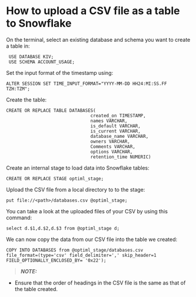 
# How to upload a CSV file as a table to Snowflake

On the terminal, select an existing database and schema you want to create a table in:
```console
 USE DATABASE KIV;
 USE SCHEMA ACCOUNT_USAGE;
 ```

Set the input format of the timestamp using:
```console 
ALTER SESSION SET TIME_INPUT_FORMAT="YYYY-MM-DD HH24:MI:SS.FF TZH:TZM";
```

Create the table:
```console
CREATE OR REPLACE TABLE DATABASES(
                                created_on TIMESTAMP,           
                                names VARCHAR,                  
                                is_default VARCHAR,          
                                is_current VARCHAR,          
                                database_name VARCHAR,
                                owners VARCHAR,
                                Comments VARCHAR,
                                options VARCHAR,
                                retention_time NUMERIC)
```
Create an internal stage to load data into Snowflake tables:
```console
CREATE OR REPLACE STAGE optiml_stage;
```
Upload the CSV file from a local directory to to the stage:
```console 
put file://<path>/databases.csv @optiml_stage;
```
You can take a look at the uploaded files of your CSV by using this command:
```console
select d.$1,d.$2,d.$3 from @optiml_stage d;
```
We can now copy the data from our CSV file into the table we created:
```console
COPY INTO DATABASES from @optiml_stage/databases.csv
file_format=(type='csv' field_delimiter=',' skip_header=1 FIELD_OPTIONALLY_ENCLOSED_BY= '0x22');
```
> **_NOTE:_**          
- Ensure that the order of headings in the CSV file is the same as that of the table created.                              

